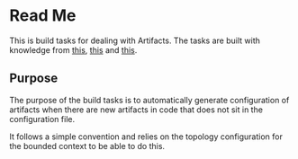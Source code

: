 # Read Me

This is build tasks for dealing with Artifacts.
The tasks are built with knowledge from [this](https://blog.rsuter.com/implement-custom-msbuild-tasks-and-distribute-them-via-nuget/),
[this](https://www.natemcmaster.com/blog/2017/07/05/msbuild-task-in-nuget/) and [this](https://www.natemcmaster.com/blog/2017/11/11/msbuild-task-with-dependencies/).

## Purpose

The purpose of the build tasks is to automatically generate configuration of artifacts when there are new artifacts in
code that does not sit in the configuration file.

It follows a simple convention and relies on the topology configuration for the bounded context to be able to do this.

